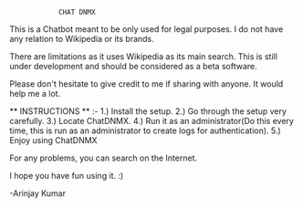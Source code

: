 				CHAT DNMX


This is a Chatbot meant to be only used for legal purposes. 
I do not have any relation to Wikipedia or its brands.

There are limitations as it uses Wikipedia as its main search.
This is still under development and should be considered as a beta software.

Please don't hesitate to give credit to me if sharing with anyone.
It would help me a lot.


** INSTRUCTIONS ** :-
1.) Install the setup.
2.) Go through the setup very carefully.
3.) Locate ChatDNMX.
4.) Run it as an administrator(Do this every time, this is run as an administrator to create logs for authentication).
5.) Enjoy using ChatDNMX



For any problems, you can search on the Internet.

I hope you have fun using it. :)

-Arinjay Kumar

